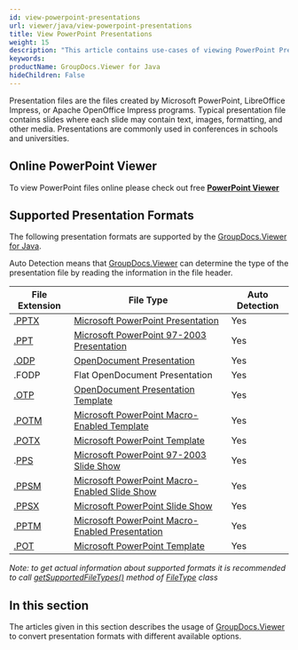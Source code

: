 ```yaml
---
id: view-powerpoint-presentations
url: viewer/java/view-powerpoint-presentations
title: View PowerPoint Presentations
weight: 15
description: "This article contains use-cases of viewing PowerPoint Presentations with GroupDocs.Viewer within your Java applications."
keywords: 
productName: GroupDocs.Viewer for Java
hideChildren: False
---
```

Presentation files are the files created by Microsoft PowerPoint, LibreOffice Impress, or Apache OpenOffice Impress programs. Typical presentation file contains slides where each slide may contain text, images, formatting, and other media. Presentations are commonly used in conferences in schools and universities.

## Online PowerPoint Viewer

To view PowerPoint files online please check out free **[PowerPoint Viewer](https://products.groupdocs.app/viewer/powerpoint)**

## Supported Presentation Formats

The following presentation formats are supported by the [GroupDocs.Viewer for Java](https://products.groupdocs.com/viewer/java). 

Auto Detection means that [GroupDocs.Viewer](https://products.groupdocs.com/viewer) can determine the type of the presentation file by reading the information in the file header.

| File Extension | File Type | Auto Detection |
| --- | --- | --- |
| [.PPTX](https://wiki.fileformat.com/presentation/pptx/) | [Microsoft PowerPoint Presentation](https://wiki.fileformat.com/presentation/pptx/) | Yes |
| [.PPT](https://wiki.fileformat.com/presentation/ppt/) | [Microsoft PowerPoint 97-2003 Presentation](https://wiki.fileformat.com/presentation/ppt/) | Yes |
| [.ODP](https://wiki.fileformat.com/presentation/odp) | [OpenDocument Presentation](https://wiki.fileformat.com/presentation/odp) | Yes |
| .FODP | Flat OpenDocument Presentation | Yes |
| [.OTP](https://wiki.fileformat.com/presentation/otp) | [OpenDocument Presentation Template](https://wiki.fileformat.com/presentation/otp) | Yes |
| [.POTM](https://wiki.fileformat.com/presentation/potm) | [Microsoft PowerPoint Macro-Enabled Template](https://wiki.fileformat.com/presentation/potm) | Yes |
| [.POTX](https://wiki.fileformat.com/presentation/potx) | [Microsoft PowerPoint Template](https://wiki.fileformat.com/presentation/potx) | Yes |
| .[PPS](https://wiki.fileformat.com/presentation/pps) | [Microsoft PowerPoint 97-2003 Slide Show](https://wiki.fileformat.com/presentation/pps) | Yes |
| [.PPSM](https://wiki.fileformat.com/presentation/ppsm) | [Microsoft PowerPoint Macro-Enabled Slide Show](https://wiki.fileformat.com/presentation/ppsm) | Yes |
| [.PPSX](https://wiki.fileformat.com/presentation/ppsx) | [Microsoft PowerPoint Slide Show](https://wiki.fileformat.com/presentation/ppsx) | Yes |
| [.PPTM](https://wiki.fileformat.com/presentation/pptm) | [Microsoft PowerPoint Macro-Enabled Presentation](https://wiki.fileformat.com/presentation/pptm) | Yes |
| [.POT](https://wiki.fileformat.com/presentation/pot) | [Microsoft PowerPoint Template](https://wiki.fileformat.com/presentation/pot) | Yes |

*Note:* _to get actual information about supported formats it is recommended to call [getSupportedFileTypes()](https://apireference.groupdocs.com/viewer/java/com.groupdocs.viewer/FileType#getSupportedFileTypes()) method of [FileType](https://apireference.groupdocs.com/viewer/java/com.groupdocs.viewer/FileType) class_

## In this section

The articles given in this section describes the usage of [GroupDocs.Viewer](https://products.groupdocs.com/viewer) to convert presentation formats with different available options.
